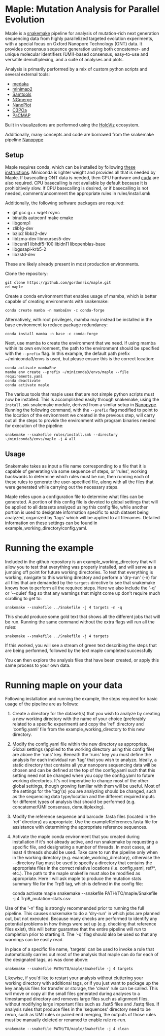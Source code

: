 # Maple: Mutation Analysis for Parallel Evolution

Maple is a [snakemake](https://snakemake.readthedocs.io/en/stable/index.html) pipeline for analysis of
mutation-rich next generation sequencing data from highly parallelized targeted evolution experiments, with a
special focus on Oxford Nanopore Technology (ONT) data. It provides consensus sequence generation using both concatemer-
and unique molecular identifiers (UMI)-based consensus, easy-to-use and versatile demultiplexing, and a suite of analyses and plots.

Analysis is primarily performed by a mix of custom python scripts and several external tools:
 - [medaka](https://github.com/nanoporetech/medaka)
 - [minimap2](https://doi.org/10.1093/bioinformatics/bty191)
 - [Samtools](http://www.htslib.org/)
 - [NGmerge](https://github.com/harvardinformatics/NGmerge)
 - [NanoPlot](https://github.com/wdecoster/NanoPlot)
 - [C3POa](https://github.com/christopher-vollmers/C3POa)
 - [PaCMAP](https://github.com/YingfanWang/PaCMAP)

Built in visualizations are performed using the [HoloViz](https://holoviz.org/) ecosystem.

Additionally, many concepts and code are borrowed from the snakemake pipeline [Nanopype](https://nanopype.readthedocs.io/en/latest/)

## Setup

Maple requires conda, which can be installed by following [these instructions](https://docs.conda.io/projects/conda/en/latest/user-guide/install/).
Miniconda is lighter weight and provides all that is needed by Maple. If basecalling ONT data is needed,
then GPU hardware and [cuda](https://docs.nvidia.com/cuda/) are also required. CPU basecalling is not available
by default because it is prohibitively slow. If CPU basecalling is desired, or if basecalling is not needed,
comment/uncomment the appropriate rules in rules/install.smk

Additionally, the following software packages are required:
 - git gcc g++ wget rsync
 - binutils autoconf make cmake
 - libgomp1
 - zlib1g-dev
 - bzip2 libbz2-dev
 - liblzma-dev libncurses5-dev
 - libcunit1 libhdf5-100 libidn11 libopenblas-base
 - libgssapi-krb5-2
 - libzstd-dev
 
These are likely already present in most production environments.

Clone the repository:

    git clone https://github.com/gordonrix/maple.git
    cd maple


Create a conda environment that enables usage of mamba, which is better capable of creating environments
with snakemake:

    conda create mamba -n mambaEnv -c conda-forge


Alternatively, with root privileges, mamba may instead be installed in the base environment to reduce package redundancy:

    conda install mamba -n base -c conda-forge


Next, use mamba to create the environment that we need. If using mamba within its own environment, the path to the environment should
be specified with the `--prefix` flag. In this example, the default path prefix ~/miniconda3/envs is used, but please ensure this is the correct location:

    conda activate mambaEnv
    mamba env create --prefix ~/miniconda3/envs/maple --file requirements.yaml
    conda deactivate
    conda activate maple


The various tools that maple uses that are not simple python scripts must now be installed. This is accomplished
easily through snakemake, using the `install.smk` snakemake module, derived from a similar setup in [Nanopype](https://nanopype.readthedocs.io/en/latest/).
Running the following command, with the `--prefix` flag modified to point to the location of the environment
we created in the previous step, will carry out all the steps to provide the environment with program binaries
needed for execution of the pipeline:

    snakemake --snakefile rules/install.smk --directory ~/miniconda3/envs/maple -j 4 all

## Usage

Snakemake takes as input a file name corresponding to a file that it is capable of generating via some sequence of steps, or 'rules', working backwards to determine
which rules must be run, then running each of these rules to generate the user-specified file, along with all the files that were generated while carrying out
the necessary steps.

Maple relies upon a configuration file to determine what files can be generated. A portion of this config file is devoted to global settings that will
be applied to all datasets analyzed using this config file, while another portion is used to designate information specific to each dataset being analyzed,
organized by 'tags' which will be applied to all filenames. Detailed information on these settings can be found in example_working_directory/config.yaml.

# Running the example
Included in the github repository is an example_working_directory that will allow you to test that everything was properly installed, and will serve as a
jumping off point for future working directories. To test that everything is working, navigate to this working directory and perform a 'dry-run' (-n) for 
all files that are demanded by the `targets` directive to see that snakemake knows how to perform all the required steps.
Here we also include the '-q' or '--quiet' flag so that any warnings that might come up don't require much scrolling to get to:

    snakemake --snakefile ../Snakefile -j 4 targets -n -q

This should produce some gold text that shows all the different jobs that will be run. Running the same command without the extra flags will run all the rules:

    snakemake --snakefile ../Snakefile -j 4 targets

If this worked, you will see a stream of green text describing the steps that are being performed, followed by the text
    maple completed successfully

You can then explore the analysis files that have been created, or apply this same process to your own data.

# Running maple on your data

Following installation and running the example, the steps required for basic usage of the pipeline are as follows:
1. Create a directory for the dataset(s) that you wish to analyze by creating a new working directory with the name of your choice (preferably related to
a specific experiment) and copy the 'ref' directory and 'config.yaml' file from the example_working_directory to this new directory.
2. Modify the config.yaml file within the new directory as appropriate. Global settings (applied to the working directory using this config file) are above
the 'runs' key. Beneath the 'runs' key you must define the analysis for each individual run 'tag' that you wish to analyze. Ideally, a static directory that
contains all your nanopore sequencing data will be chosen and can be defined at the top of the config.yaml such that this setting need not be changed
when you copy the config.yaml to future working directories. It's not imperative to change most of the other global settings, though growing familiar
with them will be useful. Most of the settings for the 'tag'(s) you are analyzing should be changed, such as the sequencing data type/location and the
different required inputs for different types of analysis that should be performed (e.g. concatemer/UMI consensus, demultiplexing).
3. Modify the reference sequence and barcode .fasta files (located in the 'ref' directory) as appropriate. Use the exampleReferences.fasta file
for assistance with determining the appropriate reference sequences.
4. Activate the maple conda environment that you created during installation if it's not already active, and run snakemake by requesting a specific file,
and designating a number of threads. In most cases, at least 4 threads should be used. Take care to run the pipeline only when in the working
directory (e.g. example_working_directory), otherwise the --directory flag must be used to specify a directory that contains the appropriate
files in the correct relative locations (i.e. config.yaml, ref/*, etc.). The path to the maple snakefile must also be modified as appropriate.
Here I will ask maple to produce the mutation stats summary file for the TrpB tag, which is defined in the config file:

    conda activate maple
    snakemake --snakefile PATH/TO/maple/Snakefile -j 4 TrpB_mutation-stats.csv

Use of the '-n' flag is strongly recommended prior to running the full pipeline. This causes snakemake to do a 'dry-run' in which jobs are planned out, but
not executed. Because many checks are performed to identify any potential problems in how things were set up (e.g. checking that reference files
exist), this will better guarantee that the entire pipeline will run to completion prior to starting it. The '-q' flag should also be used so
that any warnings can be easily read.

In place of a specific file name, 'targets' can be used to invoke a rule that automatically carries out most of the analysis that maple can do
for each of the designated tags, as was done above:

    snakemake --snakefile PATH/TO/maple/Snakefile -j 4 targets

Likewise, if you'd like to restart your analysis without cluttering your working directory with additional tags, or if you just want to package up the key analysis files
for transfer or storage, the 'clean' rule can be called. This will move or copy all the small files generated during analyses to a timestamped directory
and removes large files such as alignment files, without modifying large important files such as .fast5 files and .fastq files. If analysis rules that
produce files in the 'sequences' directory need to be rerun, such as UMI rules or paired end merging, the outputs of those rules must be manually deleted or renamed
to enable rule re-run.

    snakemake --snakefile PATH/TO/maple/Snakefile -j 4 clean
